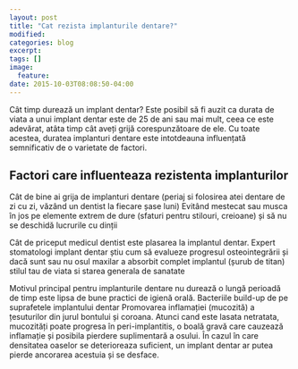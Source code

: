 ```yaml
---
layout: post
title: "Cat rezista implanturile dentare?"
modified:
categories: blog
excerpt:
tags: []
image:
  feature:
date: 2015-10-03T08:08:50-04:00
---
```


Cât timp durează un implant dentar? Este posibil să fi auzit ca durata de viata a unui implant dentar este de 25 de ani sau mai mult, ceea ce este adevărat, atâta timp cât aveți grijă corespunzătoare de ele. Cu toate acestea, duratea implanturi dentare este intotdeauna influențată semnificativ de o varietate de factori.

## Factori care influenteaza rezistenta implanturilor

Cât de bine ai grija de implanturi dentare (periaj si folosirea atei dentare de zi cu zi, văzând un dentist la fiecare șase luni)
Evitând mestecat sau musca în jos pe elemente extrem de dure (sfaturi pentru stilouri, creioane) și să nu se deschidă lucrurile cu dinții

Cât de priceput medicul dentist este plasarea la implantul dentar. Expert stomatologi implant dentar știu cum să evalueze progresul osteointegrării și dacă sunt sau nu osul maxilar a absorbit complet implantul (șurub de titan)
stilul tau de viata si starea generala de sanatate

 

Motivul principal pentru implanturile dentare nu durează o lungă perioadă de timp este lipsa de bune practici de igienă orală. Bacteriile build-up de pe suprafetele implantului dentar Promovarea inflamației (mucozită) a țesuturilor din jurul bontului și coroana. Atunci cand este lasata netratata, mucozități poate progresa în peri-implantitis, o boală gravă care cauzează inflamație și posibila pierdere suplimentară a osului. În cazul în care densitatea oaselor se deterioreaza suficient, un implant dentar ar putea pierde ancorarea acestuia și se desface.




